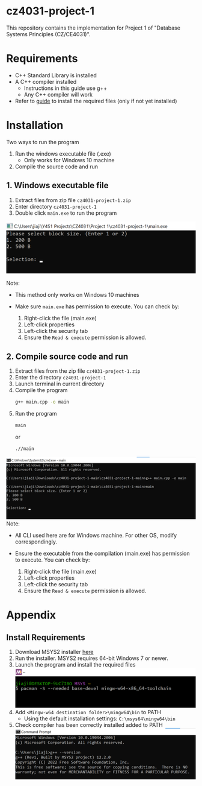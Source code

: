 # cz4031-project-1
This repository contains the implementation for Project 1 of "Database Systems Principles (CZ/CE4031)". 

# Requirements
* C++ Standard Library is installed
* A C++ compiler installed
    * Instructions in this guide use g++  
    * Any C++ compiler will work
* Refer to [guide](#install-requirements) to install the required files (only if not yet installed)

# Installation
Two ways to run the program
1. Run the windows executable file (.exe)
    * Only works for Windows 10 machine  
  2. Compile the source code and run


## 1. Windows executable file

1. Extract files from zip file `cz4031-project-1.zip`  
2. Enter directory `cz4031-project-1`
3. Double click `main.exe` to run the program  

![image](images/Run%20program.png)

Note:
* This method only works on Windows 10 machines  

* Make sure `main.exe` has permission to execute. You can check by:   
    1. Right-click the file (main.exe)
    2. Left-click properties
    3. Left-click the security tab
    4. Ensure the `Read & execute` permission is allowed.

## 2. Compile source code and run

1. Extract files from the zip file `cz4031-project-1.zip`  
3. Enter the directory `cz4031-project-1` 
4. Launch terminal in current directory
5. Compile the program
    ```bash
    g++ main.cpp -o main
    ```
6. Run the program
    ```bash
    main
    ```  
    or
    ```bash
    .//main
    ```  

![image](images/Compile%20and%20run%20program.png)  
Note:
* All CLI used here are for Windows machine. For other OS, modify correspondingly.  

* Ensure the executable from the compilation (main.exe) has permission to execute. You can check by: 
    1. Right-click the file (main.exe)
    2. Left-click properties
    3. Left-click the security tab
    4. Ensure the `Read & execute` permission is allowed.
    


# Appendix
## Install Requirements
1. Download MSYS2 installer [here](https://www.msys2.org/)
2. Run the installer. MSYS2 requires 64-bit Windows 7 or newer.
3. Launch the program and install the required files 
![image](images/Install%20toolchain.png)
4. Add `<Mingw-w64 destination folder>\mingw64\bin` to PATH
    *  Using the default installation settings: `C:\msys64\mingw64\bin`
5. Check compiler has been correctly installed added to PATH
![image](images/Complier%20version.png)



